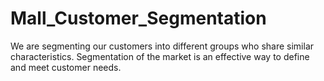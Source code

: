 # Mall_Customer_Segmentation
We are segmenting our customers into different groups who share similar characteristics. Segmentation of the market is an effective way to define and meet customer needs.
